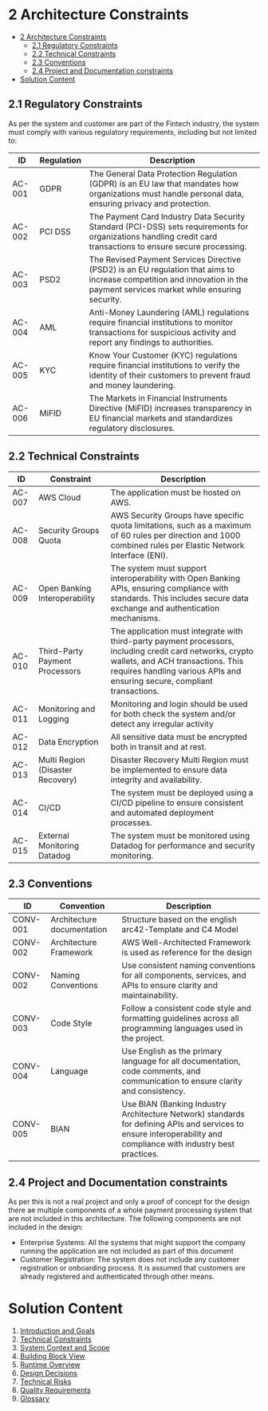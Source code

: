 # 2 Architecture Constraints

<!-- TOC -->

- [2 Architecture Constraints](#2-architecture-constraints)
    - [2.1 Regulatory Constraints](#21-regulatory-constraints)
    - [2.2 Technical Constraints](#22-technical-constraints)
    - [2.3 Conventions](#23-conventions)
    - [2.4 Project and Documentation constraints](#24-project-and-documentation-constraints)
- [Solution Content](#solution-content)

<!-- /TOC -->

## 2.1 Regulatory Constraints

As per the system and customer are part of the Fintech industry, the system must comply with various regulatory requirements, including but not limited to:

| ID | Regulation | Description |
|---|---|---|
| AC-001 | GDPR | The General Data Protection Regulation (GDPR) is an EU law that mandates how organizations must handle personal data, ensuring privacy and protection. |
| AC-002 | PCI DSS | The Payment Card Industry Data Security Standard (PCI-DSS) sets requirements for organizations handling credit card transactions to ensure secure processing. |
| AC-003 | PSD2 | The Revised Payment Services Directive (PSD2) is an EU regulation that aims to increase competition and innovation in the payment services market while ensuring security. |
| AC-004 | AML | Anti-Money Laundering (AML) regulations require financial institutions to monitor transactions for suspicious activity and report any findings to authorities. |
| AC-005 | KYC | Know Your Customer (KYC) regulations require financial institutions to verify the identity of their customers to prevent fraud and money laundering. |
| AC-006 | MiFID | The Markets in Financial Instruments Directive (MiFID) increases transparency in EU financial markets and standardizes regulatory disclosures. |

## 2.2 Technical Constraints

| ID  | Constraint | Description |
|-----|------------|-------------|
| AC-007 | AWS Cloud | The application must be hosted on AWS. |
| AC-008 | Security Groups Quota | AWS Security Groups have specific quota limitations, such as a maximum of 60 rules per direction and 1000 combined rules per Elastic Network Interface (ENI). |
| AC-009 | Open Banking Interoperability | The system must support interoperability with Open Banking APIs, ensuring compliance with standards. This includes secure data exchange and authentication mechanisms. |
| AC-010 | Third-Party Payment Processors | The application must integrate with third-party payment processors, including credit card networks, crypto wallets, and ACH transactions. This requires handling various APIs and ensuring secure, compliant transactions. |
| AC-011 | Monitoring and Logging | Monitoring and login should be used for both check the system and/or detect any irregular activity |
| AC-012 | Data Encryption | All sensitive data must be encrypted both in transit and at rest. |
| AC-013 | Multi Region (Disaster Recovery) | Disaster Recovery Multi Region must be implemented to ensure data integrity and availability. |
| AC-014 | CI/CD | The system must be deployed using a CI/CD pipeline to ensure consistent and automated deployment processes. |
| AC-015 | External Monitoring Datadog | The system must be monitored using Datadog for performance and security monitoring. |

## 2.3 Conventions

| ID  | Convention | Description |
|-----|------------|-------------|
| CONV-001 | Architecture documentation | Structure based on the english arc42-Template and C4 Model |
| CONV-002 | Architecture Framework | AWS Well-Architected Framework is used as reference for the design |
| CONV-002 | Naming Conventions | Use consistent naming conventions for all components, services, and APIs to ensure clarity and maintainability. |
| CONV-003 | Code Style | Follow a consistent code style and formatting guidelines across all programming languages used in the project. |
| CONV-004 | Language | Use English as the primary language for all documentation, code comments, and communication to ensure clarity and consistency. |
| CONV-005 | BIAN | Use BIAN (Banking Industry Architecture Network) standards for defining APIs and services to ensure interoperability and compliance with industry best practices. |

## 2.4 Project and Documentation constraints

As per this is not a real project and only a proof of concept for the design there ae multiple components of a whole payment processing system that are not included in this architecture. The following components are not included in the design:

- Enterprise Systems: All the systems that might support the company running the application are not included as part of this document
- Customer Registration: The system does not include any customer registration or onboarding process. It is assumed that customers are already registered and authenticated through other means.



<!-- CONTENTTABLE:START -->
# Solution Content

1. [Introduction and Goals](01-introduction-and-goals.md)
2. [Technical Constraints](02-technical-constraints.md)
3. [System Context and Scope](03-system-context-and-scope.md)
4. [Building Block View](04-building-block-view.md)
5. [Runtime Overview](05-RuntimeOverview.md)
6. [Design Decisions](06-design-decisions.md)
7. [Technical Risks](07-technical-risks.md)
8. [Quality Requirements](08-quality.md)
9. [Glossary](09-glossary.md)
<!-- CONTENTTABLE:END -->
